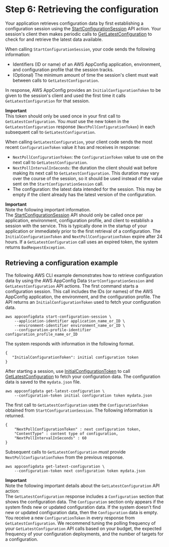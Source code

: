 # Step 6: Retrieving the configuration<a name="appconfig-retrieving-the-configuration"></a>

Your application retrieves configuration data by first establishing a configuration session using the [StartConfigurationSession](https://docs.aws.amazon.com/appconfig/2019-10-09/APIReference/API_StartConfigurationSession.html) API action\. Your session's client then makes periodic calls to [GetLatestConfiguration](https://docs.aws.amazon.com/appconfig/2019-10-09/APIReference/API_GetLatestConfiguration.html) to check for and retrieve the latest data available\.

When calling `StartConfigurationSession`, your code sends the following information:
+ Identifiers \(ID or name\) of an AWS AppConfig application, environment, and configuration profile that the session tracks\.
+ \(Optional\) The minimum amount of time the session's client must wait between calls to `GetLatestConfiguration`\.

In response, AWS AppConfig provides an `InitialConfigurationToken` to be given to the session's client and used the first time it calls `GetLatestConfiguration` for that session\.

**Important**  
This token should only be used once in your first call to `GetLatestConfiguration`\. You *must* use the new token in the `GetLatestConfiguration` response \(`NextPollConfigurationToken`\) in each subsequent call to `GetLatestConfiguration`\.

When calling `GetLatestConfiguration`, your client code sends the most recent `ConfigurationToken` value it has and receives in response:
+ `NextPollConfigurationToken`: the `ConfigurationToken` value to use on the next call to `GetLatestConfiguration`\.
+ `NextPollIntervalInSeconds`: the duration the client should wait before making its next call to `GetLatestConfiguration`\. This duration may vary over the course of the session, so it should be used instead of the value sent on the `StartConfigurationSession` call\.
+ The configuration: the latest data intended for the session\. This may be empty if the client already has the latest version of the configuration\.

**Important**  
Note the following important information\.  
The [StartConfigurationSession](https://docs.aws.amazon.com/appconfig/2019-10-09/APIReference/API_StartConfigurationSession.html) API should only be called once per application, environment, configuration profile, and client to establish a session with the service\. This is typically done in the startup of your application or immediately prior to the first retrieval of a configuration\.
The `InitialConfigurationToken` and `NextPollConfigurationToken` expire after 24 hours\. If a `GetLatestConfiguration` call uses an expired token, the system returns `BadRequestException`\.

## Retrieving a configuration example<a name="appconfig-retrieving-the-configuration-example"></a>

The following AWS CLI example demonstrates how to retrieve configuration data by using the AWS AppConfig Data `StartConfigurationSession` and `GetLatestConfiguration` API actions\. The first command starts a configuration session\. This call includes the IDs \(or names\) of the AWS AppConfig application, the environment, and the configuration profile\. The API returns an `InitialConfigurationToken` used to fetch your configuration data\.

```
aws appconfigdata start-configuration-session \
    --application-identifier application_name_or_ID \
    --environment-identifier environment_name_or_ID \
    --configuration-profile-identifier configuration_profile_name_or_ID
```

The system responds with information in the following format\.

```
{
   "InitialConfigurationToken": initial configuration token
}
```

After starting a session, use [InitialConfigurationToken](https://docs.aws.amazon.com/appconfig/2019-10-09/APIReference/API_StartConfigurationSession.html#API_StartConfigurationSession_ResponseSyntax) to call [GetLatestConfiguration](https://docs.aws.amazon.com/appconfig/2019-10-09/APIReference/API_GetLatestConfiguration.html) to fetch your configuration data\. The configuration data is saved to the `mydata.json` file\.

```
aws appconfigdata get-latest-configuration \
    --configuration-token initial configuration token mydata.json
```

The first call to `GetLatestConfiguration` uses the `ConfigurationToken` obtained from `StartConfigurationSession`\. The following information is returned\.

```
{
    "NextPollConfigurationToken" : next configuration token,
    "ContentType" : content type of configuration,
    "NextPollIntervalInSeconds" : 60
}
```

Subsequent calls to `GetLatestConfiguration` *must* provide `NextPollConfigurationToken` from the previous response\.

```
aws appconfigdata get-latest-configuration \
    --configuration-token next configuration token mydata.json
```

**Important**  
Note the following important details about the `GetLatestConfiguration` API action:  
The `GetLatestConfiguration` response includes a `Configuration` section that shows the configuration data\. The `Configuration` section only appears if the system finds new or updated configuration data\. If the system doesn't find new or updated configuration data, then the `Configuration` data is empty\. 
You receive a new `ConfigurationToken` in every response from `GetLatestConfiguration`\.
We recommend tuning the polling frequency of your `GetLatestConfiguration` API calls based on your budget, the expected frequency of your configuration deployments, and the number of targets for a configuration\.